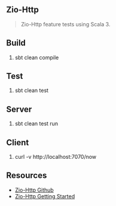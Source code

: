 Zio-Http
--------
>Zio-Http feature tests using Scala 3.

Build
-----
1. sbt clean compile

Test
----
1. sbt clean test

Server
------
1. sbt clean test run

Client
------
1. curl -v http://localhost:7070/now

Resources
---------
* [Zio-Http Github](https://github.com/zio/zio-http)
* [Zio-Http Getting Started](https://zio.dev/zio-http/getting-started/)